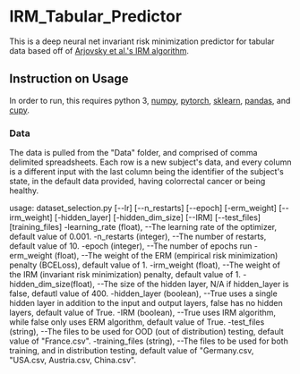# IRM_Tabular_Predictor
This is a deep neural net invariant risk minimization predictor for tabular data based off of [Arjovsky et al.'s IRM algorithm](https://arxiv.org/abs/1907.02893v1).
## Instruction on Usage
In order to run, this requires python 3, [numpy](https://numpy.org/), [pytorch](https://pytorch.org/), [sklearn](https://scikit-learn.org/stable/), [pandas](https://pandas.pydata.org/), and [cupy](https://cupy.dev/).
  ### Data
The data is pulled from the "Data" folder, and comprised of comma delimited spreadsheets. Each row is a new subject's data, and every column is a different input with the last column being the identifier of the subject's state, in the default data provided, having colorrectal cancer or being healthy.

usage: dataset_selection.py [--lr] [--n_restarts] [--epoch]
                            [-erm_weight] [--irm_weight] [-hidden_layer] [-hidden_dim_size]
                            [--IRM] [--test_files] [training_files]
  -learning_rate (float), --The learning rate of the optimizer, default value of  0.001.
  -n_restarts (integer), --The number of restarts, default value of 10.
  -epoch (integer), --The number of epochs run
  -erm_weight (float), --The weight of the ERM (empirical risk minimization) penalty (BCELoss), default value of 1.
  -irm_weight (float), --The weight of the IRM (invariant risk minimization) penalty, default value of 1.
  -hidden_dim_size(float), --The size of the hidden layer, N/A if hidden_layer is false, defautl value of 400.
  -hidden_layer (boolean), --True uses a single hidden layer in addition to the input and output layers, false has no hidden layers, default value of True.
  -IRM (boolean), --True uses IRM algorithm, while false only uses ERM algorithm, default value of True.
  -test_files (string), --The files to be used for OOD (out of distribution) testing, default value of "France.csv".
  -training_files (string), --The files to be used for both training, and in distribution testing, default value of "Germany.csv, "USA.csv, Austria.csv, China.csv".

